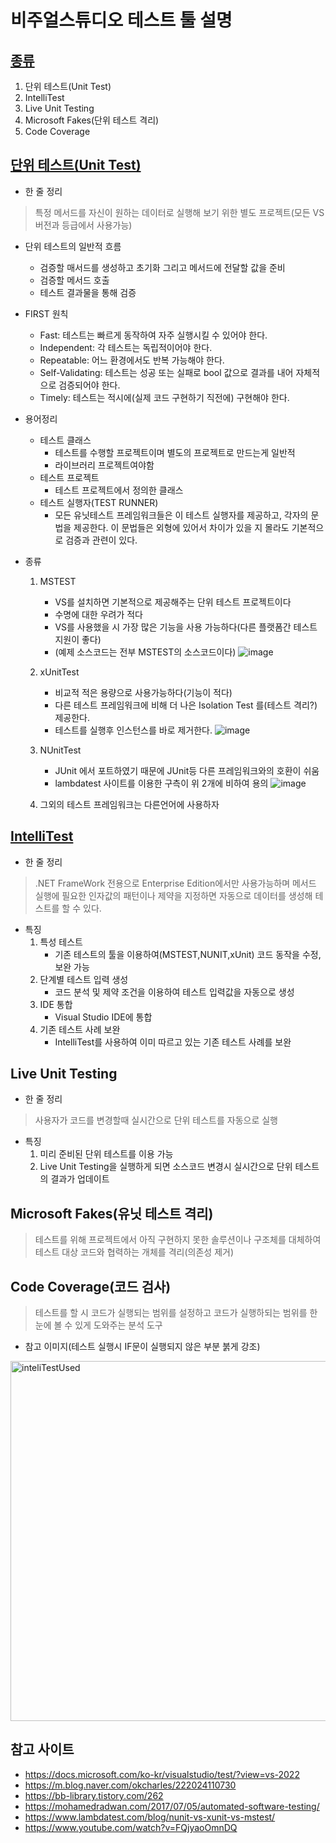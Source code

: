 # 비주얼스튜디오 테스트 툴 설명
## [종류](https://docs.microsoft.com/ko-kr/visualstudio/test/improve-code-quality?view=vs-2022)
    
1. 단위 테스트(Unit Test)
2. IntelliTest
3. Live Unit Testing
4. Microsoft Fakes(단위 테스트 격리)
5. Code Coverage

## [단위 테스트(Unit Test)](https://docs.microsoft.com/ko-kr/visualstudio/test/unit-test-basics?view=vs-2022)

 * 한 줄 정리  
> 특정 메서드를 자신이 원하는 데이터로 실행해 보기 위한 별도 프로젝트(모든 VS버전과 등급에서 사용가능)
 
 * 단위 테스트의 일반적 흐름
   - 검증할 매서드를 생성하고 초기화 그리고 메서드에 전달할 값을 준비
   -  검증할 메서드 호출
   -  테스트 결과물을 통해 검증

* FIRST 원칙
  - Fast: 테스트는 빠르게 동작하여 자주 실행시킬 수 있어야 한다.
  - Independent: 각 테스트는 독립적이어야 한다.
  - Repeatable: 어느 환경에서도 반복 가능해야 한다.
  - Self-Validating: 테스트는 성공 또는 실패로 bool 값으로 결과를 내어 자체적으로 검증되어야 한다.
  - Timely: 테스트는 적시에(실제 코드 구현하기 직전에) 구현해야 한다. 


 * 용어정리
   - 테스트 클래스
     + 테스트를 수행할 프로젝트이며 별도의 프로젝트로 만드는게 일반적
     + 라이브러리 프로젝트여야함 
   - 테스트 프로젝트
     + 테스트 프로젝트에서 정의한 클래스 
   - 테스트 실행자(TEST RUNNER)
     +  모든 유닛테스트 프레임워크들은 이 테스트 실행자를 제공하고, 각자의 문법을 제공한다. 이 문법들은 외형에 있어서 차이가 있을 지 몰라도 기본적으로 검증과 관련이 있다.

 * 종류
   1. MSTEST
      * VS를 설치하면 기본적으로 제공해주는 단위 테스트 프로젝트이다
      * 수명에 대한 우려가 적다
      * VS를 사용했을 시 가장 많은 기능을 사용 가능하다(다른 플랫폼간 테스트 지원이 좋다)
      * (예제 소스코드는 전부 MSTEST의 소스코드이다)
      ![image](https://user-images.githubusercontent.com/39551265/148309277-ab548a4f-38c4-4986-b6f8-9b2a04a97f08.png)
  
   2. xUnitTest
      * 비교적 적은 용량으로 사용가능하다(기능이 적다)
      * 다른 테스트 프레임워크에 비해 더 나은 Isolation Test 를(테스트 격리?) 제공한다.
      * 테스트를 실행후 인스턴스를 바로 제거한다.
      ![image](https://user-images.githubusercontent.com/39551265/148309392-d68bd656-4857-4652-98da-27c1530c389c.png)
   3. NUnitTest
      *  JUnit 에서 포트하였기 때문에 JUnit등 다른 프레임워크와의 호환이 쉬움
      *  lambdatest 사이트를 이용한 구측이 위 2개에 비하여 용의
      ![image](https://user-images.githubusercontent.com/39551265/148309326-0c6df0bf-ab57-4e0b-b3de-e2905feeceb7.png)
   4. 그외의 테스트 프레임워크는 다른언어에 사용하자

## [IntelliTest](https://docs.microsoft.com/ko-kr/visualstudio/test/intellitest-manual/?view=vs-2022)
* 한 줄 정리
> .NET FrameWork 전용으로 Enterprise Edition에서만 사용가능하며 메서드 실행에 필요한 인자값의 패턴이나 제약을 지정하면 자동으로 데이터를 생성해 테스트를 할 수 있다.

* 특징
  1. 특성 테스트
     * 기존 테스트의 툴을 이용하여(MSTEST,NUNIT,xUnit) 코드 동작을 수정, 보완 가능 
  2. 단계별 테스트 입력 생성
     * 코드 분석 및 제약 조건을 이용하여 테스트 입력값을 자동으로 생성
  3. IDE 통합
     * Visual Studio IDE에 통합 
  4. 기존 테스트 사례 보완
     * IntelliTest를 사용하여 이미 따르고 있는 기존 테스트 사례를 보완
     

## Live Unit Testing
* 한 줄 정리
> 사용자가 코드를 변경할때 실시간으로 단위 테스트를 자동으로 실행
* 특징
  1. 미리 준비된 단위 테스트를 이용 가능
  2. Live Unit Testing을 실행하게 되면 소스코드 변경시 실시간으로 단위 테스트의 결과가 업데이트
## Microsoft Fakes(유닛 테스트 격리)
> 테스트를 위해 프로젝트에서 아직 구현하지 못한 솔루션이나 구조체를 대체하여 테스트 대상 코드와 협력하는 개체를 격리(의존성 제거)

## Code Coverage(코드 검사)
> 테스트를 할 시 코드가 실행되는 범위를 설정하고 코드가 실행하되는 범위를 한눈에 볼 수 있게 도와주는 분석 도구
* 참고 이미지(테스트 실행시 IF문이 실행되지 않은 부분 붉게 강조)
<img width="576" alt="inteliTestUsed" src="https://user-images.githubusercontent.com/39551265/148185739-10e9b062-029a-43c5-bc7f-dc080400e272.png">

## 참고 사이트

* https://docs.microsoft.com/ko-kr/visualstudio/test/?view=vs-2022
* https://m.blog.naver.com/okcharles/222024110730
* https://bb-library.tistory.com/262
* https://mohamedradwan.com/2017/07/05/automated-software-testing/
* https://www.lambdatest.com/blog/nunit-vs-xunit-vs-mstest/
* https://www.youtube.com/watch?v=FQjyaoOmnDQ